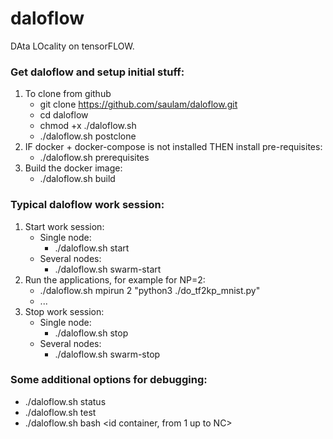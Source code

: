 # daloflow
DAta LOcality on tensorFLOW.

### Get daloflow and setup initial stuff:
1. To clone from github
   * git clone https://github.com/saulam/daloflow.git
   * cd daloflow
   * chmod +x ./daloflow.sh
   * ./daloflow.sh postclone
2. IF docker + docker-compose is not installed THEN install pre-requisites:
   * ./daloflow.sh prerequisites
3. Build the docker image:
   * ./daloflow.sh build
  
### Typical daloflow work session:
1. Start work session:
   * Single node:
     * ./daloflow.sh start <number of containers>
   * Several nodes:
     * ./daloflow.sh swarm-start <number of containers>
2. Run the applications, for example for NP=2:
   * ./daloflow.sh mpirun 2 "python3 ./do_tf2kp_mnist.py"
   * ...
3. Stop work session:
   * Single node:
     * ./daloflow.sh stop
   * Several nodes:
     * ./daloflow.sh swarm-stop

### Some additional options for debugging:
* ./daloflow.sh status
* ./daloflow.sh test
* ./daloflow.sh bash <id container, from 1 up to NC>

